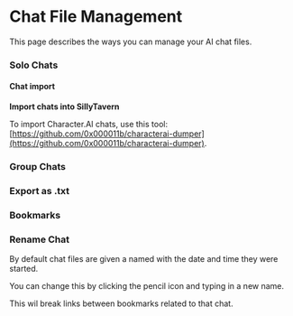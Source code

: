 # Chat File Management

This page describes the ways you can manage your AI chat files.

### Solo Chats

#### Chat import

**Import chats into SillyTavern**

To import Character.AI chats, use this tool: [https://github.com/0x000011b/characterai-dumper](https://github.com/0x000011b/characterai-dumper).

### Group Chats

### Export as .txt

### Bookmarks

### Rename Chat

By default chat files are given a named with the date and time they were started.

You can change this by clicking the pencil icon and typing in a new name.

This wil break links between bookmarks related to that chat.
